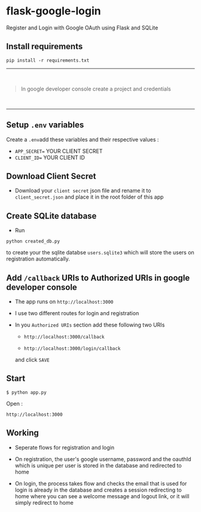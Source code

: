 # flask-google-login
Register and Login with Google OAuth using Flask and SQLite


## Install requirements

```shell
pip install -r requirements.txt
```
---
<br>

> In google developer console create a project and 
credentials

<br>

---

## Setup `.env` variables
Create a `.env`add these variables and their respective values :

- `APP_SECRET=` YOUR CLIENT SECRET
- `CLIENT_ID=` YOUR CLIENT ID 

## Download Client Secret
- Download your `client secret` json file and rename it to `client_secret.json` and place it in the root folder of this app


## Create SQLite database
- Run 
```
python created_db.py
```

 to create your the sqlite databse `users.sqlite3` which will store the users on registration automatically.


## Add `/callback` URIs to Authorized URIs in google developer console

- The app runs on `http://localhost:3000`
- I use two different routes for login and registration
- In you `Authorized URIs` section add these following two URIs 
   
   - ```
     http://localhost:3000/callback
     ```
   - ```
     http://localhost:3000/login/callback
     ```
    
    and click `SAVE`  

## Start
```
$ python app.py
```
Open : 
```
http://localhost:3000
```

## Working 

- Seperate flows for registration and login

- On registration, the user's google username, password and the oauthId which is unique per user is stored in the database and redirected to home

- On login, the process takes flow and checks the email that is used for login is already in the database and creates a session redirecting to home where you can see a welcome message and logout link, or it will simply redirect to home
